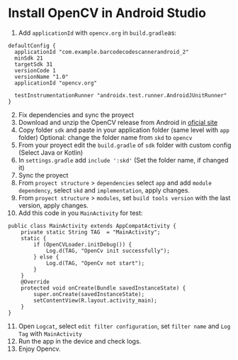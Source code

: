 # Install OpenCV in Android Studio

1. Add `applicationId` with `opencv.org` in `build.gradle`as:

```
defaultConfig {  
  applicationId "com.example.barcodecodescannerandroid_2"  
  minSdk 21  
  targetSdk 31  
  versionCode 1  
  versionName "1.0"  
  applicationId "opencv.org"  
  
  testInstrumentationRunner "androidx.test.runner.AndroidJUnitRunner"  
}
```
2. Fix dependencies and sync the proyect
3. Download and unzip the OpenCV release from Android in [oficial site](https://opencv.org/releases/)
4. Copy folder `sdk` and paste in your application folder (same level with `app` folder)
   Optional: change the folder name from `skd`  to `opencv`
5. From your proyect edit the `build.gradle` of `sdk` folder with custom config (Select Java or Kotlin)
6. In `settings.gradle` add `include ':skd'` (Set the folder name, if changed it)
7. Sync the proyect
8. From `proyect structure` > `dependencies` select `app` and  add `module dependency`, select `skd` and `implementation`, apply changes.
9. From `proyect structure` > `modules`, set `build tools version` with the last version, apply changes.
10. Add this code in you `MainActivity` for test:
```
public class MainActivity extends AppCompatActivity {
    private static String TAG  = "MainActivity";
    static {
        if (OpenCVLoader.initDebug()) {
            Log.d(TAG, "OpenCv init successfully");
        } else {
            Log.d(TAG, "OpenCv not start");
        }
    }
    @Override
    protected void onCreate(Bundle savedInstanceState) {
        super.onCreate(savedInstanceState);
        setContentView(R.layout.activity_main);
    }
}
```
11. Open `Logcat`, select `edit filter configuration`, set `filter name` and `Log Tag` with `MainActivity`
12. Run the app in the device and check logs.
13. Enjoy Opencv.
